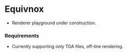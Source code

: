 # Equivnox

* Renderer playground under construction.

### Requirements

* Currently supporting only TGA files, off-line rendering. 
